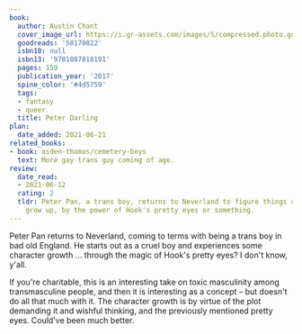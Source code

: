 ```yaml
---
book:
  author: Austin Chant
  cover_image_url: https://i.gr-assets.com/images/S/compressed.photo.goodreads.com/books/1622075232l/58170822._SY475_.jpg
  goodreads: '58170822'
  isbn10: null
  isbn13: '9781087818191'
  pages: 159
  publication_year: '2017'
  spine_color: '#4d5759'
  tags:
  - fantasy
  - queer
  title: Peter Darling
plan:
  date_added: 2021-06-21
related_books:
- book: aiden-thomas/cemetery-boys
  text: More gay trans guy coming of age.
review:
  date_read:
  - 2021-06-12
  rating: 2
  tldr: Peter Pan, a trans boy, returns to Neverland to figure things out and finally
    grow up, by the power of Hook's pretty eyes or something.
---
```


Peter Pan returns to Neverland, coming to terms with being a trans boy in bad old England. He starts out as a cruel boy
and experiences some character growth … through the magic of Hook's pretty eyes? I don't know, y'all.

If you're charitable, this is an interesting take on toxic masculinity among transmasculine people, and then it is
interesting as a concept – but doesn't do all that much with it. The character growth is by virtue of the plot demanding
it and wishful thinking, and the previously mentioned pretty eyes. Could've been much better.

